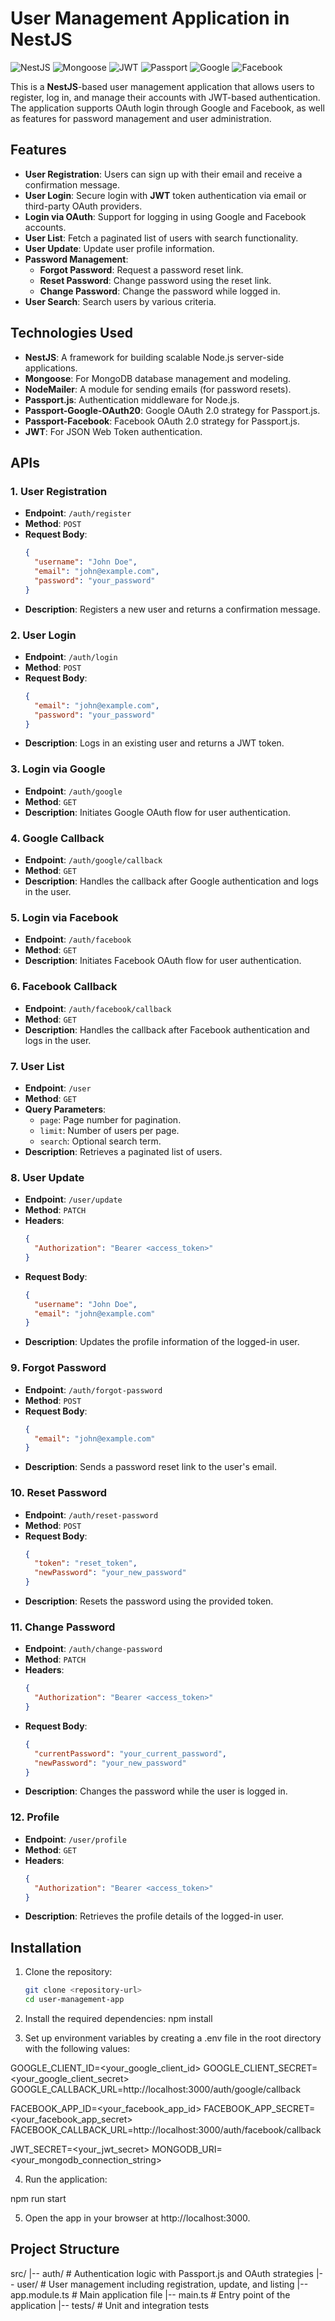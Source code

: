 # User Management Application in NestJS

![NestJS](https://img.shields.io/badge/NestJS-7E22CE?style=for-the-badge&logo=nestjs&logoColor=white)
![Mongoose](https://img.shields.io/badge/Mongoose-880000?style=for-the-badge&logo=mongoose&logoColor=white)
![JWT](https://img.shields.io/badge/JWT-black?style=for-the-badge&logo=JSON%20web%20tokens)
![Passport](https://img.shields.io/badge/Passport.js-34E27A?style=for-the-badge)
![Google](https://img.shields.io/badge/Google-4285F4?style=for-the-badge&logo=google&logoColor=white)
![Facebook](https://img.shields.io/badge/Facebook-1877F2?style=for-the-badge&logo=facebook&logoColor=white)

This is a **NestJS**-based user management application that allows users to register, log in, and manage their accounts with JWT-based authentication. The application supports OAuth login through Google and Facebook, as well as features for password management and user administration.

## Features

- **User Registration**: Users can sign up with their email and receive a confirmation message.
- **User Login**: Secure login with **JWT** token authentication via email or third-party OAuth providers.
- **Login via OAuth**: Support for logging in using Google and Facebook accounts.
- **User List**: Fetch a paginated list of users with search functionality.
- **User Update**: Update user profile information.
- **Password Management**:
  - **Forgot Password**: Request a password reset link.
  - **Reset Password**: Change password using the reset link.
  - **Change Password**: Change the password while logged in.
- **User Search**: Search users by various criteria.

## Technologies Used

- **NestJS**: A framework for building scalable Node.js server-side applications.
- **Mongoose**: For MongoDB database management and modeling.
- **NodeMailer**: A module for sending emails (for password resets).
- **Passport.js**: Authentication middleware for Node.js.
- **Passport-Google-OAuth20**: Google OAuth 2.0 strategy for Passport.js.
- **Passport-Facebook**: Facebook OAuth 2.0 strategy for Passport.js.
- **JWT**: For JSON Web Token authentication.

## APIs

### 1. **User Registration**

- **Endpoint**: `/auth/register`
- **Method**: `POST`
- **Request Body**:
  ```json
  {
    "username": "John Doe",
    "email": "john@example.com",
    "password": "your_password"
  }
  ```
- **Description**: Registers a new user and returns a confirmation message.

### 2. **User Login**

- **Endpoint**: `/auth/login`
- **Method**: `POST`
- **Request Body**:
  ```json
  {
    "email": "john@example.com",
    "password": "your_password"
  }
  ```
- **Description**: Logs in an existing user and returns a JWT token.

### 3. **Login via Google**

- **Endpoint**: `/auth/google`
- **Method**: `GET`
- **Description**: Initiates Google OAuth flow for user authentication.

### 4. **Google Callback**

- **Endpoint**: `/auth/google/callback`
- **Method**: `GET`
- **Description**: Handles the callback after Google authentication and logs in the user.

### 5. **Login via Facebook**

- **Endpoint**: `/auth/facebook`
- **Method**: `GET`
- **Description**: Initiates Facebook OAuth flow for user authentication.

### 6. **Facebook Callback**

- **Endpoint**: `/auth/facebook/callback`
- **Method**: `GET`
- **Description**: Handles the callback after Facebook authentication and logs in the user.

### 7. **User List**

- **Endpoint**: `/user`
- **Method**: `GET`
- **Query Parameters**:
  - `page`: Page number for pagination.
  - `limit`: Number of users per page.
  - `search`: Optional search term.
- **Description**: Retrieves a paginated list of users.

### 8. **User Update**

- **Endpoint**: `/user/update`
- **Method**: `PATCH`
- **Headers**:
  ```json
  {
    "Authorization": "Bearer <access_token>"
  }
  ```
- **Request Body**:
  ```json
  {
    "username": "John Doe",
    "email": "john@example.com"
  }
  ```
- **Description**: Updates the profile information of the logged-in user.

### 9. **Forgot Password**

- **Endpoint**: `/auth/forgot-password`
- **Method**: `POST`
- **Request Body**:
  ```json
  {
    "email": "john@example.com"
  }
  ```
- **Description**: Sends a password reset link to the user's email.

### 10. **Reset Password**

- **Endpoint**: `/auth/reset-password`
- **Method**: `POST`
- **Request Body**:
  ```json
  {
    "token": "reset_token",
    "newPassword": "your_new_password"
  }
  ```
- **Description**: Resets the password using the provided token.

### 11. **Change Password**

- **Endpoint**: `/auth/change-password`
- **Method**: `PATCH`
- **Headers**:
  ```json
  {
    "Authorization": "Bearer <access_token>"
  }
  ```
- **Request Body**:
  ```json
  {
    "currentPassword": "your_current_password",
    "newPassword": "your_new_password"
  }
  ```
- **Description**: Changes the password while the user is logged in.

### 12. **Profile**

- **Endpoint**: `/user/profile`
- **Method**: `GET`
- **Headers**:
  ```json
  {
    "Authorization": "Bearer <access_token>"
  }
  ```
- **Description**: Retrieves the profile details of the logged-in user.

## Installation

1. Clone the repository:

   ```bash
   git clone <repository-url>
   cd user-management-app

   ```

2. Install the required dependencies:
   npm install

3. Set up environment variables by creating a .env file in the root directory with the following values:

GOOGLE_CLIENT_ID=<your_google_client_id>
GOOGLE_CLIENT_SECRET=<your_google_client_secret>
GOOGLE_CALLBACK_URL=http://localhost:3000/auth/google/callback

FACEBOOK_APP_ID=<your_facebook_app_id>
FACEBOOK_APP_SECRET=<your_facebook_app_secret>
FACEBOOK_CALLBACK_URL=http://localhost:3000/auth/facebook/callback

JWT_SECRET=<your_jwt_secret>
MONGODB_URI=<your_mongodb_connection_string>

4. Run the application:

npm run start

5. Open the app in your browser at http://localhost:3000.

## Project Structure

src/
|-- auth/ # Authentication logic with Passport.js and OAuth strategies
|-- user/ # User management including registration, update, and listing
|-- app.module.ts # Main application file
|-- main.ts # Entry point of the application
|-- tests/ # Unit and integration tests
